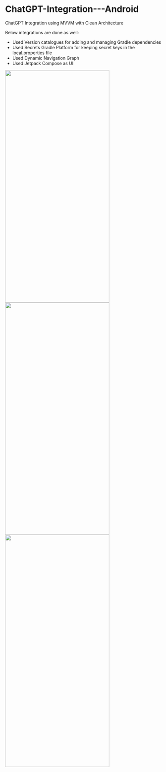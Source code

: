 # ChatGPT-Integration---Android

ChatGPT Integration using MVVM with Clean Architecture 

Below integrations are done as well:
- Used Version catalogues for adding and managing Gradle dependencies
- Used Secrets Gradle Platform for keeping secret keys in the local.properties file
- Used Dynamic Navigation Graph
- Used Jetpack Compose as UI


<img src="https://github.com/arun0102/ChatGPT-Integration---Android/assets/15208553/71117b10-f373-4079-8f48-070f4409b2eb" width="336" height="748">

<img src="https://github.com/arun0102/ChatGPT-Integration---Android/assets/15208553/b62558de-bdac-4df1-a599-bc984486af9b" width="336" height="748">

<img src="https://github.com/arun0102/ChatGPT-Integration---Android/assets/15208553/3358548d-de01-484a-ae36-70889b6233c8" width="336" height="748">
